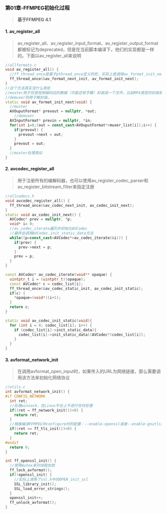 ### 第01章-FFMPEG初始化过程

> **基于FFMPEG 4.1**

#### 1. av_register_all

> av_register_all、av_register_input_format、av_register_output_format都被标记为deprecated，但是在当前脚本编译下，他们的实现都是一样的。下面以av_register_all来说明

```c++
//allformats.c
void av_register_all() {
  //ff_thread_once是基于pthread_once定义的宏，实际上是调用av_format_init_next方法
  ff_thread_once(&av_format_next_init, av_format_init_next);
}
//这个方法其实没什么用处
//muxter用于将音视频编码后的数据（可能还有字幕）封装成一个文件，比如MP4类型的封装格式
//demuxer则用于解封装。
static void av_format_init_next(void) {
  //muxter
  AVOuputFormat* prevout = nullptr, *out;
 	//demuxer
  AVInputFormat* previn = nullptr, *in;
  for(int i=0;(out = const_cast<AVOuputFormat*>muxer_list[i]);i++) {
    if(prevout) {
      prevout->next = out;
    }
    prevout = out;
  }
  //muxter处理类似
}
```

#### 2. avcodec_register_all

> 用于注册所有的编解码器，也可以使用av_register_codec_parser和av_register_bitstream_filter来指定注册

```c++
//allcodecs.h
void avcodec_register_all() {
  ff_thread_once(&av_codec_next_init, av_codec_init_next);
}
static void av_codec_init_next() {
  AVCodec* prev = nullptr, *p;
  void* i= 0;
  //av_codec_iterate遍历并初始化AVCodec
  //最终会调用AVCodec.init_static_data方法
  while((p=const_cast<AVCodec*>av_codec_iterate(&i))) {
    if(prev) {
      prev->next = p;
    }
    prev = p;
  }
}

const AVCodec* av_codec_iterate(void** opaque) {
  uintptr_t i = (uintptr_t)(opaque);
  const AVCodec* c = codec_list[i];
  ff_thread_once(&av_codec_static_init, av_codec_init_static);
  if(c) {
    *opaque=(void*)(i+1);
  }
  return c;
}

static void av_codec_init_static(void){
  for (int i = 0; codec_list[i]; i++) {
    if (codec_list[i]->init_static_data){
      codec_list[i]->init_static_data((AVCodec*)codec_list[i]);
    }    
  }
}

```

#### 3. avformat_network_init

> 在调用avformat_open_input时，如果传入的URL为网络链接，那么需要调用该方法来初始化网络协议

```c++
//utils.c
int avformat_network_init() {
#if CONFIG_NETWORK
  int ret;
  //处理winsock，在Linux平台上不进行任何处理
  if((ret = ff_network_init())<0) {
    return ret;
  }
  //根据编译FFMPEG中configure时的配置：--enable-openssl或者--enable-gnutls来决定是哪种tls方式，暂时分析openssl，那么会调用ff_openssl_init()
  if((ret == ff_tls_init())<0) {
    return ret;
  }
#endif  
  return 0;
}

int ff_openssl_init() {
  //使用mutex来对线程加锁
  ff_lock_avformat();
  if(!openssl_init) {
    //实际上调用了ssl.h中的OPEN_init_ssl
    SSL_library_init();
    SSL_load_error_strings();    
  }
  openssl_init++;
  ff_unlock_avformat();
}

```